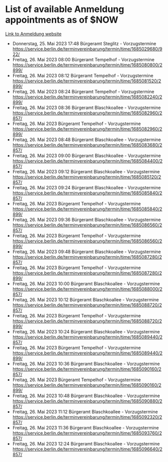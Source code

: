 # List of available Anmeldung appointments as of $NOW
[Link to Anmeldung website](https://service.berlin.de/terminvereinbarung/termin/tag.php?termin=1&anliegen[]=120686&dienstleisterlist=122210,122217,327316,122219,327312,122227,327314,122231,327346,122243,327348,122254,122252,329742,122260,329745,122262,329748,122271,327278,122273,327274,122277,327276,330436,122280,327294,122282,327290,122284,327292,122291,327270,122285,327266,122286,327264,122296,327268,150230,329760,122297,327286,122294,327284,122312,329763,122314,329775,122304,327330,122311,327334,122309,327332,317869,122281,327352,122279,329772,122283,122276,327324,122274,327326,122267,329766,122246,327318,122251,327320,122257,327322,122208,327298,122226,327300&herkunft=http%3A%2F%2Fservice.berlin.de%2Fdienstleistung%2F120686%2F)
- Donnerstag, 25. Mai 2023 17:48 Bürgeramt Steglitz - Vorzugstermine https://service.berlin.de/terminvereinbarung/termin/time/1685029680/922/
- Freitag, 26. Mai 2023 08:00 Bürgeramt Tempelhof - Vorzugstermine https://service.berlin.de/terminvereinbarung/termin/time/1685080800/2899/
- Freitag, 26. Mai 2023 08:12 Bürgeramt Tempelhof - Vorzugstermine https://service.berlin.de/terminvereinbarung/termin/time/1685081520/2899/
- Freitag, 26. Mai 2023 08:24 Bürgeramt Tempelhof - Vorzugstermine https://service.berlin.de/terminvereinbarung/termin/time/1685082240/2899/
- Freitag, 26. Mai 2023 08:36 Bürgeramt Blaschkoallee - Vorzugstermine https://service.berlin.de/terminvereinbarung/termin/time/1685082960/2857/
- Freitag, 26. Mai 2023  Bürgeramt Tempelhof - Vorzugstermine https://service.berlin.de/terminvereinbarung/termin/time/1685082960/2899/
- Freitag, 26. Mai 2023 08:48 Bürgeramt Blaschkoallee - Vorzugstermine https://service.berlin.de/terminvereinbarung/termin/time/1685083680/2857/
- Freitag, 26. Mai 2023 09:00 Bürgeramt Blaschkoallee - Vorzugstermine https://service.berlin.de/terminvereinbarung/termin/time/1685084400/2857/
- Freitag, 26. Mai 2023 09:12 Bürgeramt Blaschkoallee - Vorzugstermine https://service.berlin.de/terminvereinbarung/termin/time/1685085120/2857/
- Freitag, 26. Mai 2023 09:24 Bürgeramt Blaschkoallee - Vorzugstermine https://service.berlin.de/terminvereinbarung/termin/time/1685085840/2857/
- Freitag, 26. Mai 2023  Bürgeramt Tempelhof - Vorzugstermine https://service.berlin.de/terminvereinbarung/termin/time/1685085840/2899/
- Freitag, 26. Mai 2023 09:36 Bürgeramt Blaschkoallee - Vorzugstermine https://service.berlin.de/terminvereinbarung/termin/time/1685086560/2857/
- Freitag, 26. Mai 2023  Bürgeramt Tempelhof - Vorzugstermine https://service.berlin.de/terminvereinbarung/termin/time/1685086560/2899/
- Freitag, 26. Mai 2023 09:48 Bürgeramt Blaschkoallee - Vorzugstermine https://service.berlin.de/terminvereinbarung/termin/time/1685087280/2857/
- Freitag, 26. Mai 2023  Bürgeramt Tempelhof - Vorzugstermine https://service.berlin.de/terminvereinbarung/termin/time/1685087280/2899/
- Freitag, 26. Mai 2023 10:00 Bürgeramt Blaschkoallee - Vorzugstermine https://service.berlin.de/terminvereinbarung/termin/time/1685088000/2857/
- Freitag, 26. Mai 2023 10:12 Bürgeramt Blaschkoallee - Vorzugstermine https://service.berlin.de/terminvereinbarung/termin/time/1685088720/2857/
- Freitag, 26. Mai 2023  Bürgeramt Tempelhof - Vorzugstermine https://service.berlin.de/terminvereinbarung/termin/time/1685088720/2899/
- Freitag, 26. Mai 2023 10:24 Bürgeramt Blaschkoallee - Vorzugstermine https://service.berlin.de/terminvereinbarung/termin/time/1685089440/2857/
- Freitag, 26. Mai 2023  Bürgeramt Tempelhof - Vorzugstermine https://service.berlin.de/terminvereinbarung/termin/time/1685089440/2899/
- Freitag, 26. Mai 2023 10:36 Bürgeramt Blaschkoallee - Vorzugstermine https://service.berlin.de/terminvereinbarung/termin/time/1685090160/2857/
- Freitag, 26. Mai 2023  Bürgeramt Tempelhof - Vorzugstermine https://service.berlin.de/terminvereinbarung/termin/time/1685090160/2899/
- Freitag, 26. Mai 2023 10:48 Bürgeramt Blaschkoallee - Vorzugstermine https://service.berlin.de/terminvereinbarung/termin/time/1685090880/2857/
- Freitag, 26. Mai 2023 11:12 Bürgeramt Blaschkoallee - Vorzugstermine https://service.berlin.de/terminvereinbarung/termin/time/1685092320/2857/
- Freitag, 26. Mai 2023 11:36 Bürgeramt Blaschkoallee - Vorzugstermine https://service.berlin.de/terminvereinbarung/termin/time/1685093760/2857/
- Freitag, 26. Mai 2023 12:24 Bürgeramt Blaschkoallee - Vorzugstermine https://service.berlin.de/terminvereinbarung/termin/time/1685096640/2857/
